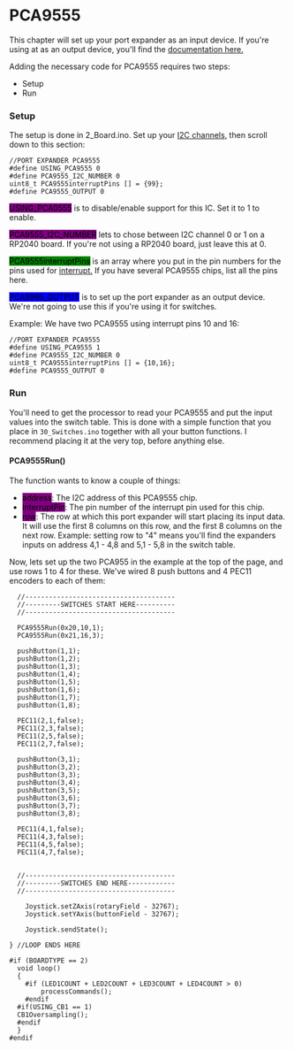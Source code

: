 # PCA9555

This chapter will set up your port expander as an input device. If you're using at as an output device, you'll find the [documentation here. ](../digital-outputs/)

Adding the necessary code for PCA9555 requires two steps:

* Setup
* Run&#x20;

### Setup

The setup is done in 2\_Board.ino. Set up your [I2C channels](./), then scroll down to this section:

```
//PORT EXPANDER PCA9555
#define USING_PCA9555 0
#define PCA9555_I2C_NUMBER 0
uint8_t PCA9555interruptPins [] = {99};
#define PCA9555_OUTPUT 0
```

<mark style="background-color:purple;">USING\_PCA0555</mark> is to disable/enable support for this IC. Set it to 1 to enable.&#x20;

<mark style="background-color:purple;">PCA9555\_I2C\_NUMBER</mark> lets to chose between I2C channel 0 or 1 on a RP2040 board. If you're not using a RP2040 board, just leave this at 0.

<mark style="background-color:green;">PCA9555interruptPins</mark> is an array where you put in the pin numbers for the pins used for [interrupt.](../../../2.-wiring/switch-inputs/port-expander.md#input-pins) If you have several PCA9555 chips, list all the pins here.&#x20;

<mark style="background-color:blue;">PCA9995\_OUTPUT</mark> is to set up the port expander as an output device. We're not going to use this if you're using it for switches.&#x20;

Example: We have two PCA9555 using interrupt pins 10 and 16:

```
//PORT EXPANDER PCA9555
#define USING_PCA9555 1
#define PCA9555_I2C_NUMBER 0
uint8_t PCA9555interruptPins [] = {10,16};
#define PCA9555_OUTPUT 0
```

### Run

You'll need to get the processor to read your PCA9555 and put the input values into the switch table. This is done with a simple function that you place in `30_Switches.ino` together with all your button functions. I recommend placing it at the very top, before anything else.&#x20;

#### PCA9555Run()

The function wants to know a couple of things:

* <mark style="background-color:purple;">address</mark>: The I2C address of this PCA9555 chip.
* <mark style="background-color:purple;">interruptPin</mark>: The pin number of the interrupt pin used for this chip.
* <mark style="background-color:purple;">row</mark>: The row at which this port expander will start placing its input data. It will use the first 8 columns on this row, and the first 8 columns on the next row. Example: setting row to "4" means you'll find the expanders inputs on address 4,1 - 4,8 and 5,1 - 5,8 in the switch table.

Now, lets set up the two PCA955 in the example at the top of the page, and use rows 1 to 4 for these. We've wired 8 push buttons and 4 PEC11 encoders to each of them:

```
  //--------------------------------------
  //---------SWITCHES START HERE----------
  //--------------------------------------
  
  PCA9555Run(0x20,10,1);
  PCA9555Run(0x21,16,3);
  
  pushButton(1,1);
  pushButton(1,2);
  pushButton(1,3);
  pushButton(1,4);
  pushButton(1,5);
  pushButton(1,6);
  pushButton(1,7);
  pushButton(1,8);
  
  PEC11(2,1,false);
  PEC11(2,3,false);
  PEC11(2,5,false);
  PEC11(2,7,false);
  
  pushButton(3,1);
  pushButton(3,2);
  pushButton(3,3);
  pushButton(3,4);
  pushButton(3,5);
  pushButton(3,6);
  pushButton(3,7);
  pushButton(3,8);
  
  PEC11(4,1,false);
  PEC11(4,3,false);
  PEC11(4,5,false);
  PEC11(4,7,false);
  

  //--------------------------------------
  //---------SWITCHES END HERE------------
  //--------------------------------------

	Joystick.setZAxis(rotaryField - 32767);
	Joystick.setYAxis(buttonField - 32767);

	Joystick.sendState();

} //LOOP ENDS HERE

#if (BOARDTYPE == 2)
  void loop()
  {
	#if (LED1COUNT + LED2COUNT + LED3COUNT + LED4COUNT > 0)
		processCommands();
	#endif
  #if(USING_CB1 == 1)
  CB1Oversampling();
  #endif
  }
#endif
```

